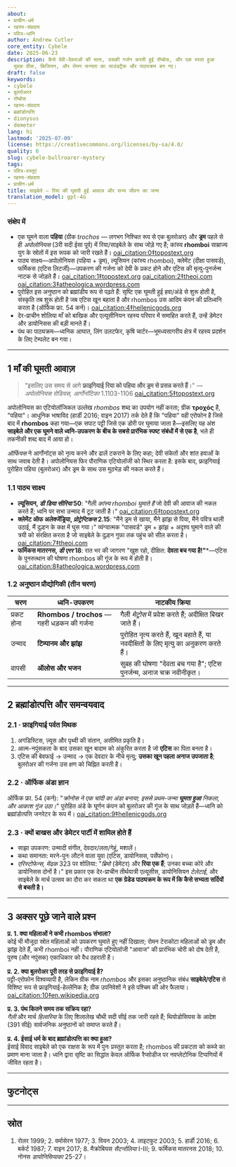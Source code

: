```yaml
---
about:
- प्राचीन-धर्म
- रहस्य-संप्रदाय
- पवित्र-ध्वनि
author: Andrew Cutler
core_entity: Cybele
date: 2025-06-23
description: कैसे देवी-देवताओं की माता, उसकी गर्जन करती हुई रॉम्बोस, और एक मरता हुआ
  युवक ग्रीक, फ्रिजियन, और रोमन सभ्यता का साउंडट्रैक और पाठ्यक्रम बन गए।
draft: false
keywords:
- cybele
- बुलरोअरर
- रॉम्बोस
- रहस्य-संप्रदाय
- ब्रह्मांडोत्पत्ति
- dionysus
- demeter
lang: hi
lastmod: '2025-07-09'
license: https://creativecommons.org/licenses/by-sa/4.0/
quality: 6
slug: cybele-bullroarer-mystery
tags:
- पवित्र-वस्तुएं
- रहस्य-संप्रदाय
- प्राचीन-धर्म
title: साइबेले — रिया की घूमती हुई आवाज़ और सभ्य जीवन का जन्म
translation_model: gpt-4o
---
```


### संक्षेप में
* एक घूमने वाला **पहिया** (ग्रीक _trochos_ — लगभग निश्चित रूप से एक बुलरोअर) और **ड्रम** पहले से ही *अपोलोनियस* (3री सदी ईसा पूर्व) में रिया/साइबेले के साथ जोड़े गए हैं; कांस्य **rhomboi** साम्राज्य युग के स्रोतों में इस रूपक को जारी रखते हैं। [oai_citation:0‡topostext.org](https://topostext.org/work/126) 
* पाठ्य साक्ष्य—अपोलोनियस (पहिया + ड्रम), ल्यूसियन (कांस्य rhomboi), क्लेमेंट (दीक्षा पासवर्ड), फर्मिकस (एटिस लिटर्जी)—उपकरण की गर्जना को देवी के प्रकट होने और एटिस की मृत्यु-पुनर्जन्म नाटक से जोड़ते हैं। [oai_citation:1‡topostext.org](https://topostext.org/work/340) [oai_citation:2‡theoi.com](https://www.theoi.com/Text/ClementExhortation1.html) [oai_citation:3‡atheologica.wordpress.com](https://atheologica.wordpress.com/2011/11/13/the-mystery-cults-christianity/) 
* पुरोहित इस अनुष्ठान को ब्रह्मांडीय रूप से पढ़ते हैं: सृष्टि एक घूमती हुई हवा/अंडे से शुरू होती है, संस्कृति तब शुरू होती है जब एटिस खून बहाता है और rhombos उस आदिम कंपन की प्रतिध्वनि करता है (ऑर्फिक फ्रा. 54 कर्न)। [oai_citation:4‡hellenicgods.org](https://www.hellenicgods.org/orphic-rhapsodies------24) 
* देर-प्राचीन शोलिया माँ को बाखिक और एल्यूसीनियन रहस्य परिवार में समाहित करते हैं, उन्हें डेमेटर और डायोनिसस की बड़ी मानते हैं। 
* पंथ का पाठ्यक्रम—ध्वनिक आघात, लिंग उलटफेर, कृषि चार्टर—भूमध्यसागरीय क्षेत्र में रहस्य प्रदर्शन के लिए टेम्पलेट बन गया।

---

## 1 माँ की घूमती आवाज़

> "इसलिए उस समय से आगे **फ्राइगियाई** **रिया को पहिया और ड्रम से प्रसन्न करते हैं**।" — *अपोलोनियस रोडियस, आर्गोनॉटिका* 1.1103-1106  [oai_citation:5‡topostext.org](https://topostext.org/work/126)

अपोलोनियस का एटियोलॉजिकल उल्लेख _rhombos_ शब्द का उपयोग नहीं करता; ग्रीक **τροχός** है, "पहिया"। आधुनिक भाषाविद (हार्डी 2016; वाइन 2017) तर्क देते हैं कि "पहिया" वही एरोफोन है जिसे बाद में **rhombos** कहा गया—एक सपाट पट्टी जिसे एक डोरी पर घुमाया जाता है—इसलिए यह अंश **साइबेले और एक घूमने वाले ध्वनि-उपकरण के बीच के सबसे प्रारंभिक स्पष्ट संबंधों में से एक है**, भले ही तकनीकी शब्द बाद में आया हो।

*ऑर्फियस* ने आर्गोनॉट्स को नृत्य करने और ढालें टकराने के लिए कहा; देवी संकेतों और शांत हवाओं के साथ जवाब देती है। अपोलोनियस फिर पौराणिक एटियोलॉजी को स्थिर करता है: इसके बाद, फ्राइगियाई पुरोहित पहिया (बुलरोअर) और ड्रम के साथ उस मुठभेड़ की नकल करते हैं।

### 1.1 पाठ्य साक्ष्य

* **ल्यूसियन, *डी डिया सीरिया* 50**: "गैली *कांस्य rhomboi घुमाते हैं* जो देवी की आवाज की नकल करते हैं; ध्वनि पर सभा उन्माद में टूट जाती है।"  [oai_citation:6‡topostext.org](https://topostext.org/work/340)  
* **क्लेमेंट ऑफ अलेक्जेंड्रिया, *प्रोट्रेप्टिकस* 2.15**: "मैंने ड्रम से खाया, मैंने झांझ से पिया, मैंने पवित्र थाली उठाई, मैं दुल्हन के कक्ष में घुस गया।" व्यंग्यात्मक "पासवर्ड" ड्रम + झांझ + अदृश्य घुमाने वाले की त्रयी को संरक्षित करता है जो साइबेले के दुल्हन गुफा तक पहुंच को सील करता है।  [oai_citation:7‡theoi.com](https://www.theoi.com/Text/ClementExhortation1.html)  
* **फर्मिकस मातरनस, *डी एरर* 18**: रात भर की जागरण "खुश रहो, दीक्षित: **देवता बच गया है!"***—एटिस के पुनरुत्थान की घोषणा rhombos की गूंज के रूप में होती है।  [oai_citation:8‡atheologica.wordpress.com](https://atheologica.wordpress.com/2011/11/13/the-mystery-cults-christianity/)  

### 1.2 अनुष्ठान प्रौद्योगिकी (तीन चरण)

| चरण      | ध्वनि-उपकरण             | नाटकीय क्रिया |
|------------|--------------------------|-----------------|
| प्रकट होना | **Rhombos / trochos** — गहरी धड़कन की गर्जना | गैली *मेट्रोस* में प्रवेश करते हैं; अदीक्षित बिखर जाते हैं। |
| उन्माद | **टिम्पानम और झांझ** | पुरोहित नृत्य करते हैं, खून बहाते हैं, या नवदीक्षितों के लिए मृत्यु का अनुकरण करते हैं। |
| वापसी | **ऑलोस और भजन** | सुबह की घोषणा "देवता बच गया है"; एटिस पुनर्जन्म, अनाज चक्र नवीनीकृत। |

---

## 2 ब्रह्मांडोत्पत्ति और समन्वयवाद

### 2.1 · फ्राइगियाई पर्वत मिथक  
1. अगडिस्टिस, ज़्यूस और पृथ्वी की संतान, असीमित प्रकृति है।  
2. आत्म-नपुंसकता के बाद उसका खून बादाम को अंकुरित करता है जो **एटिस** का पिता बनता है।  
3. एटिस की बेवफाई → उन्माद → एक देवदार के नीचे मृत्यु; **उसका खून पहला अनाज उपजाता है**; बुलरोअर की गर्जना उस क्षण को चिह्नित करती है।

### 2.2 · ऑर्फिक अंडा ज्ञान  
ऑर्फिक फ्रा. 54 (कर्न): "*क्रोनोस ने एक चांदी का अंडा बनाया; इससे प्रथम-जन्मा **घूमता हुआ** निकला, और आकाश गूंज उठा।*" पुरोहित अंडे के घूर्णन कंपन को बुलरोअर की गूंज के साथ जोड़ते हैं—ध्वनि को ब्रह्मांडोत्पत्ति जनरेटर के रूप में।  [oai_citation:9‡hellenicgods.org](https://www.hellenicgods.org/orphic-rhapsodies------24)

### 2.3 · क्यों बाखस और डेमेटर पार्टी में शामिल होते हैं 
* साझा उपकरण: उन्मादी संगीत, देवदार/लता/गेहूं, मशालें। 
* कथा समानता: मरने-पुनः लौटने वाला युवा (एटिस, डायोनिसस, पर्सेफोन)। 
* *एरिस्टोफेन्स, मेंढक* 323 पर शोलिया: "*ब्रिमो* (डेमेटर) और **रिया एक हैं**; उनका बच्चा कोरे और डायोनिसस दोनों है।" इस प्रकार एक देर-प्राचीन तीर्थयात्री एल्यूसीस, डायोनिसियन *टेलेटाई*, और साइबेले के मार्च उत्सव का दौरा कर सकता था **एक ग्रेडेड पाठ्यक्रम के रूप में कि कैसे सभ्यता सर्दियों से बचती है।**

---

## 3 अक्सर पूछे जाने वाले प्रश्न

**प्र. 1. क्या महिलाओं ने कभी rhombos संभाला?**  
कोई भी मौजूदा स्रोत महिलाओं को उपकरण घुमाते हुए नहीं दिखाता; रोमन टेराकोटा महिलाओं को ड्रम और झांझ देते हैं, कभी rhomboi नहीं। पौराणिक एटियोलॉजी "आवाज" की प्रारंभिक चोरी को दोष देती है, पुरुष (और नपुंसक) एकाधिकार को वैध ठहराती है।

**प्र. 2. क्या बुलरोअर पूरी तरह से फ्राइगियाई है?**  
पट्टी-एरोफोन विश्वव्यापी है, लेकिन ग्रीक नाम _rhombos_ और इसका अनुष्ठानिक संबंध **साइबेले/एटिस** से विशिष्ट रूप से फ्राइगियाई-हेल्लेनिक है; ग्रीक उपनिवेशों ने इसे पश्चिम की ओर फैलाया।  [oai_citation:10‡en.wikipedia.org](https://en.wikipedia.org/wiki/Bullroarer)

**प्र. 3. पंथ कितने समय तक सक्रिय रहा?**  
*गैली* और मार्च *हिलारिया* के लिए शिलालेख चौथी सदी सीई तक जारी रहते हैं; थियोडोसियस के आदेश (391 सीई) सार्वजनिक अनुष्ठानों को समाप्त करते हैं।

**प्र. 4. ईसाई धर्म के बाद ब्रह्मांडोत्पत्ति का क्या हुआ?**  
ईसाई विवाद साइबेले को एक राक्षस के रूप में पुनः प्रस्तुत करता है; rhombos की प्रकटता को कब्जे का प्रमाण माना जाता है। ध्वनि द्वारा सृष्टि का सिद्धांत केवल ऑर्फिक रैप्सोडीज पर नवप्लेटोनिक टिप्पणियों में जीवित रहता है।

---

## फुटनोट्स 

[^1]: *अपोलोनियस रोडियस, आर्गोनॉटिका* 1.1103-1106, संपादित वियन 2003। नोट: ग्रीक **τροχός** "पहिया," "rhombos" नहीं। [oai_citation:11‡topostext.org](https://topostext.org/work/126) 
[^2]: ल्यूसियन, *डी डिया सीरिया* 50-51, ग्रीक पाठ लाइटफुट 2003 में। [oai_citation:12‡topostext.org](https://topostext.org/work/340) 
[^3]: क्लेमेंट ऑफ अलेक्जेंड्रिया, *प्रोट्रेप्टिकस* 2.15-17, अनुवाद बटरवर्थ 1919। [oai_citation:13‡theoi.com](https://www.theoi.com/Text/ClementExhortation1.html) 
[^4]: ऑर्फिक फ्रा. 54 कर्न, पाठ + चर्चा हार्डी 2016 में। [oai_citation:14‡hellenicgods.org](https://www.hellenicgods.org/orphic-rhapsodies------24) 
[^5]: *एरिस्टोफेन्स, मेंढक* 323 पर शोलिया; तुलना करें डियोडोरस 3.62-63।

---

## स्रोत 
1. रोलर 1999; 2. वर्मासेरन 1977; 3. वियन 2003; 4. लाइटफुट 2003; 5. हार्डी 2016; 6. बर्कर्ट 1987; 7. वाइन 2017; 8. मैक्रोबियस *सैटर्नालिया* I-III; 9. फर्मिकस मातरनस 2018; 10. नोनस *डायोनिसियाका* 25-27।